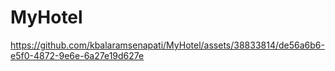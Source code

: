 # MyHotel
 

https://github.com/kbalaramsenapati/MyHotel/assets/38833814/de56a6b6-e5f0-4872-9e6e-6a27e19d627e

